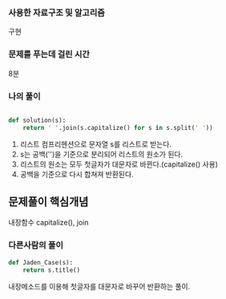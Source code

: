 ### 사용한 자료구조 및 알고리즘
구현

### 문제를 푸는데 걸린 시간
8분

### 나의 풀이

```Python

def solution(s):
    return ' '.join(s.capitalize() for s in s.split(' '))


```
1. 리스트 컴프리헨션으로 문자열 s를 리스트로 받는다. 
2. s는 공백('')을 기준으로 분리되어 리스트의 원소가 된다. 
3. 리스트의 원소는 모두 첫글자가 대문자로 바뀐다.(capitalize() 사용)
4. 공백을 기준으로 다시 합쳐져 반환된다.

## 문제풀이 핵심개념
내장함수 capitalize(), join


### 다른사람의 풀이

```Python
def Jaden_Case(s):
    return s.title()
```

내장메소드를 이용해 첫글자를 대문자로 바꾸어 반환하는 풀이.

